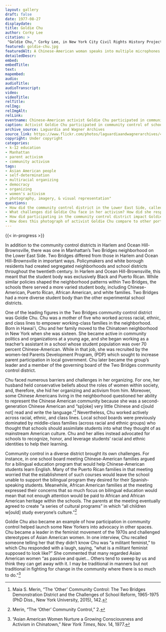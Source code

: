 ```yaml
--- 
layout: gallery
draft: false
date: 1977-08-27
displaydate: 
title: Goldie Chu
author: Corky Lee
citation: >
 "Goldie Chu," Corky Lee, in New York City Civil Rights History Project, Accessed: [Month Day, Year], https://nyccivilrightshistory.org/gallery/goldie-chu.
featured: goldie-chu.jpg
featuredAlt: A Chinese-American woman speaks into multiple microphones at a rally. A sign behind her reads &quot;A Day for Women's Rights. Ratify the ERA (Equal Rights Amendment) 8-27-77&quot;
detailedDescr: 
embed: 
embedTitle: 
text: 
mapembed: 
audio: 
audioTitle: 
audioTranscript: 
video: 
videoTitle: 
relTitle: 
relImg: 
relImgAlt: 
relLink: 
eventname: Chinese-American activist Goldie Chu participated in community control of schools.
caption: Activist Goldie Chu participated in community control of schools in Manhattan’s Lower East Side. She continued to serve as a member of the governing board of her local district, which helped launch her into a lifetime of activism.
archive_source: Laguardia and Wagner Archives
source_link: https://www.flickr.com/photos/laguardiaandwagnerarchives/4115181342
copyright: Under copyright
categories: 
- k-12 education
- Manhattan
- parent activism
- community activism
tags: 
- Asian American people
- self-determination
- multiracial organizing
- democracy
- organizing
- women's activism
- photography, imagery, & visual representation"
questions: 
- How did the community control district in the Lower East Side, called Two Bridges, differ from those in East Harlem and Brooklyn? 
- What challenges did Goldie Chu face in her activism? How did she respond to them? 
- How did participating in the community control district impact Goldie Chu’s later work? 
- How does this photograph of activist Goldie Chu compare to other portraits and photographs of activists on this site? [William Maxwell](/gallery/william-maxwell), [Black and Latina Women](/topics/black-latina-women/)
--- 
```

 
{{< in-progress >}}

In addition to the community control districts in Harlem and Ocean Hill-Brownsville, there was one in Manhattan’s Two Bridges neighborhood on the Lower East Side. Two Bridges differed from those in Harlem and Ocean Hill-Brownsville in important ways. Policymakers and white borough residents had created segregated neighborhoods and school districts throughout the twentieth century. In Harlem and Ocean Hill-Brownsville, this meant that the student body was exclusively Black and Puerto Rican. While similar policies shaped the neighborhood patterns within Two Bridges, the schools there served a more varied student body, including Chinese-American, Puerto Rican, African American, and white families. Two Bridges had a more diverse student body than the other experimental school districts.

One of the leading figures in the Two Bridges community control district was Goldie Chu. Chu was a mother of five who worked across racial, ethnic, and class lines to empower working-class families in the neighborhood. Born in Hawai'i, Chu and her family moved to the Chinatown neighborhood in New York when she was sixteen. She became active in community politics and organizations at a young age, and she began working as a teacher’s assistant in a school whose student population was over 70 percent Chinese-American. While in that job, she was recruited by the women-led Parents Development Program, (PDP) which sought to increase parent participation in local government. Chu later became the group’s leader and a member of the governing board of the Two Bridges community control district.

Chu faced numerous barriers and challenges in her organizing. For one, her husband held conservative beliefs about the roles of women within society, and, therefore, she hid her organizing and activism from him. Moreover, some Chinese Americans living in the neighborhood questioned her ability to represent the Chinese American community because she was a second-generation Chinese American and “sp\[oke\] very little Chinese and c\[ould not\] read and write the language.”[^1] Nevertheless, Chu worked actively across racial, ethnic, and class lines. Local school boards were previously dominated by middle-class families (across racial and ethnic groups) who thought that schools should assimilate students into what they thought of as mainstream American culture. Chu and her allies instead advocated for schools to recognize, honor, and leverage students’ racial and ethnic identities to help their learning.

Community control in a diverse district brought its own challenges. For instance, in one school board meeting Chinese-American families argued for a bilingual education program that would help Chinese-American students learn English. Many of the Puerto Rican families in that meeting worried that the establishment of such courses would leave the school unable to support the bilingual program they desired for their Spanish-speaking students. Meanwhile, African American families at the meeting expressed their concerns that so much focus on bilingual education would mean that not enough attention would be paid to African and African American heritage within the schools. The parents at the meeting eventually agreed to create “a series of cultural programs” in which “all children w\[ould\] study everyone’s culture.”[^2]

Goldie Chu also became an example of how participation in community control helped launch some New Yorkers into advocacy in other spaces. Chu became a leader in the feminist movement of the 1970s and challenged stereotypes of Asian American women. In one interview, Chu recalled someone telling her that they didn’t know Chu was “a militant feminist,” to which Chu responded with a laugh, saying, “what is a militant feminist supposed to look like?” She commented that many regarded Asian American women “as passive and quiet… Others tend to sweep by us and think they can get away with it. I may be traditional in manners but not traditional in fighting for change in the community where there is so much to do.”[^3]

[^1]: Maia S. Merin, “The ‘Other’ Community Control: The Two Bridges Demonstration District and the Challenges of School Reform, 1965-1975 (PhD Diss., New York University, 2015), 142.

[^2]: Merin, “The ‘Other’ Community Control,” 2.

[^3]: “Asian American Women Nurture a Growing Consciousness and Activism in Chinatown,” *New York Times*, Nov. 14, 1977.
